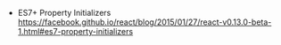 - ES7+ Property Initializers https://facebook.github.io/react/blog/2015/01/27/react-v0.13.0-beta-1.html#es7-property-initializers
